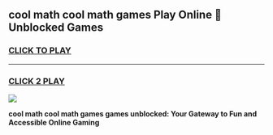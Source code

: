 
## cool math cool math games Play Online 👋 Unblocked Games
<h3>
<a href="https://news.freeplayer.one?title=cool_math_cool_math_games&ref=17CMG">CLICK TO PLAY</a></h3>
<hr>

<h3>
<a href="https://news.freeplayer.one?title=cool_math_cool_math_games&ref=17CMG">CLICK 2 PLAY</a>
  
</h3>

<a href="https://news.freeplayer.one?title=cool_math_cool_math_games&ref=17CMG/"><img src="https://clearcache.store/games.png"></a>


**cool math cool math games games unblocked: Your Gateway to Fun and Accessible Online Gaming**
